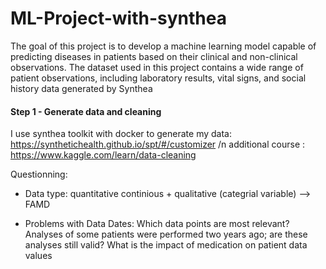 # ML-Project-with-synthea
The goal of this project is to develop a machine learning model capable of predicting diseases in patients based on their clinical and non-clinical observations. The dataset used in this project contains a wide range of patient observations, including laboratory results, vital signs, and social history data generated by Synthea

#### Step 1 - Generate data and cleaning
I use synthea toolkit with docker to generate my data: https://synthetichealth.github.io/spt/#/customizer
/n additional course : https://www.kaggle.com/learn/data-cleaning


Questionning:

- Data type: quantitative continious + qualitative (categrial variable) --> FAMD

- Problems with Data Dates: Which data points are most relevant? Analyses of some patients were performed two years ago; are these analyses still valid? 
What is the impact of medication on patient data values
